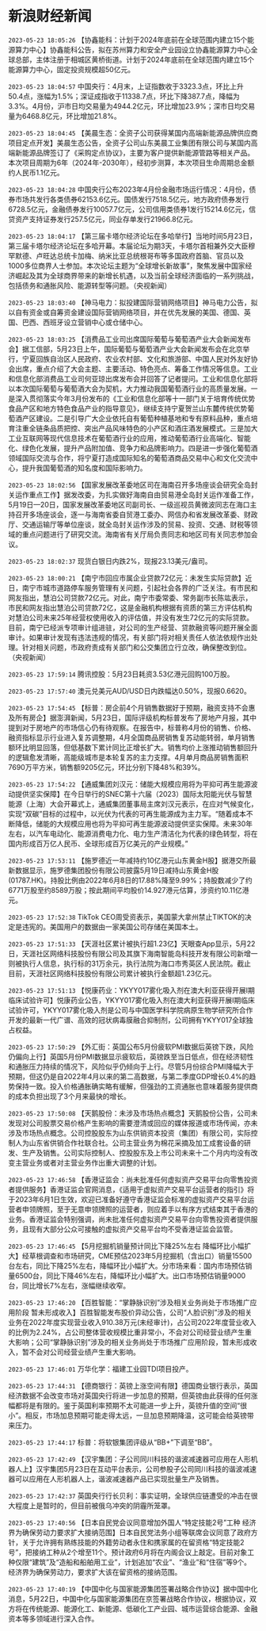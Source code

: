 # 新浪财经新闻
`2023-05-23 18:05:26` 【协鑫能科：计划于2024年底前在全球范围内建立15个能源算力中心】协鑫能科公告，拟在苏州算力和安全产业园设立协鑫能源算力中心全球总部，主体注册于相城区黄桥街道。计划于2024年底前在全球范围内建立15个能源算力中心，固定投资规模超50亿元。

`2023-05-23 18:04:57` 中国央行：4月末，上证指数收于3323.3点，环比上升50.4点，涨幅为1.5%；深证成指收于11338.7点，环比下降387.7点，降幅为3.3%。4月份，沪市日均交易量为4944.2亿元，环比增加23.9%；深市日均交易量为6468.8亿元，环比增加21.8%。

`2023-05-23 18:04:45` 【美晨生态：全资子公司获得某国内高端新能源品牌供应商项目定点开发】美晨生态公告，全资子公司山东美晨工业集团有限公司与某国内高端新能源品牌签订了《采购定点协议》，主要为客户提供新能源管路等相关产品。本次项目周期为6年（2024年-2030年），经初步测算，本次项目生命周期总金额约人民币1.1亿元。

`2023-05-23 18:04:28` 中国央行公布2023年4月份金融市场运行情况：4月份，债券市场共发行各类债券62153.6亿元。国债发行7518.5亿元，地方政府债券发行6728.5亿元，金融债券发行10057.7亿元，公司信用类债券1发行15214.6亿元，信贷资产支持证券发行257.5亿元，同业存单发行21966.8亿元。

`2023-05-23 18:04:17` 【第三届卡塔尔经济论坛在多哈举行】当地时间5月23日，第三届卡塔尔经济论坛在多哈开幕。本届论坛为期3天，卡塔尔首相兼外交大臣穆罕默德、卢旺达总统卡加梅、纳米比亚总统根哥布等多国政府首脑、官员以及1000多位商界人士参加。本次论坛主题为“全球增长新故事”，聚焦发展中国家经济崛起及其为全球商界带来的新增长机遇，以及当前全球经济面临的一系列挑战，包括债务和通胀风险、能源转型等问题。（央视新闻）

`2023-05-23 18:03:40`   【神马电力：拟投建国际营销网络项目】神马电力公告，拟以自有资金或自筹资金建设国际营销网络项目，并在优先发展的美国、德国、英国、巴西、西班牙设立营销中心或仓储中心。

`2023-05-23 18:03:25` 【消费品工业司出席国际葡萄与葡萄酒产业大会新闻发布会】据工信部，5月23日上午，国际葡萄与葡萄酒产业大会新闻发布会在北京举行，宁夏回族自治区人民政府、农业农村部、文化和旅游部、中国人民对外友好协会出席，重点介绍了大会主题、主要活动、特色亮点、筹备工作情况等信息。工业和信息化部消费品工业司何亚琼出席发布会并回答了记者提问。工业和信息化部将以本次国际葡萄与葡萄酒大会为契机，大力推动我国葡萄酒行业的高质量发展。一是深入贯彻落实今年3月份发布的《工业和信息化部等十一部门关于培育传统优势食品产区和地方特色食品产业的指导意见》，继续支持宁夏贺兰山东麓传统优势葡萄酒产区建设。二是引导广大企业依托自有葡萄种植基地和专有原料品种，重点培育注重全链条品质把控、突出产品风味特色的小产区和酒庄酒发展模式。三是加大工业互联网等现代信息技术在葡萄酒行业的应用，推动葡萄酒行业高端化、智能化、绿色化发展，提升产品附加值、竞争力和品牌影响力。四是进一步强化葡萄酒领域国际交流与合作，将宁夏打造成国际知名的葡萄酒商品交易中心和文化交流中心，提升我国葡萄酒的知名度和国际影响力。

`2023-05-23 18:02:56` 【国家发展改革委地区司在海南召开多场座谈会研究全岛封关运作重点工作】据发改委，为扎实做好海南自由贸易港全岛封关运作准备工作，5月19日—20日，国家发展改革委地区司副司长、一级巡视员黄微波同志在海口主持召开多场座谈会，逐一与海南省委自贸港工委办、网信办和省发展改革委、财政厅、交通运输厅等单位座谈，就全岛封关运作涉及的贸易、投资、交通、财税等领域的重点问题进行了研究交流。海南省有关厅局负责同志和地区司有关同志参加会议。

`2023-05-23 18:02:37` 现货白银日内跌2%，现报23.13美元/盎司。

`2023-05-23 18:00:21` 【南宁市回应市属企业贷款72亿元：未发生实际贷款】近日，南宁市城市道路停车服务管理有关问题，引起社会各界的广泛关注。有市民和网友指出，慧泊公司贷款72亿元。对此，南宁市委常委、常务副市长陈竑表示，市民和网友指出慧泊公司贷款72亿，这是金融机构根据有资质的第三方评估机构对慧泊公司未来25年经营权使用收入的评估值，并没有发生72亿元的实际贷款。目前，南宁已经派专项审计组进驻，对公司的生产经营、贷款融资等问题开展全面审计。如果审计发现有违法违规的情况，有关部门将对相关责任人依法依规作出处理。针对相关问题，市政府责成有关部门和公交集团立行立改，确保整改到位。（央视新闻）

`2023-05-23 17:59:14` 腾讯控股：5月23日耗资3.53亿港元回购100万股。

`2023-05-23 17:57:40` 澳元兑美元AUD/USD日内跌幅达0.50%，现报0.6620。

`2023-05-23 17:54:45` 【标普：房企前4个月销售数据好于预期，融资支持不会惠及所有房企】据澎湃新闻，5月23日，国际评级机构标普发布了房地产月报，其中提到对于房地产的市场信心仍有待观察。在报告中，标普称4月份的销售、价格、融资指标显示行业进入复苏调整期，4月全国商品房销售复苏动能转弱，单月销售额环比明显回落，但低基数下累计同比正增长扩大。销售均价上涨推动销售额回升的逻辑愈发清晰，高能级城市是本轮复苏的主力支撑。4月单月商品房销售面积7690万平方米，销售额9205亿元，环比分别下降48%和39%。

`2023-05-23 17:54:22`   【通威集团刘汉元：储能大规模应用将为平抑可再生能源波动提供坚实保障】在今日举行的SNEC第十六届（2023）国际太阳能光伏与智慧能源（上海）大会开幕式上，通威集团董事局主席刘汉元表示，在应对气候变化，实现“双碳”目标的过程中，以光伏为代表的可再生能源成为主力军。“随着成本不断降低，储能的大规模应用也将为平抑可再生能源波动提供坚实保障。未来30年左右，以汽车电动化、能源消费电力化、电力生产清洁化为代表的绿色转型，将在国内形成百万亿人民币、全球形成百万亿美元的产业规模。”

`2023-05-23 17:53:11`   【施罗德近一年减持约10亿港元山东黄金H股】据港交所最新数据显示，施罗德集团股份有限公司披露5月19日减持山东黄金H股(01787.HK)。持股比例由2022年6月8日的17.88%降至9.99%；持股数减少了约6771万股至约8589万股；按此期间平均股价14.927港元估算，涉资约10.11亿港元。

`2023-05-23 17:52:38`   TikTok CEO周受资表示，美国蒙大拿州禁止TIKTOK的决定是违宪的。美国用户的数据由一家美国公司存储在美国本土。

`2023-05-23 17:51:33` 【天涯社区累计被执行超1.23亿】天眼查App显示，5月22日，天涯社区网络科技股份有限公司及其旗下海南智能岛科技开发有限公司新增一则被执行人信息，执行标的31万余元，执行法院为海口市秀英区人民法院。截止目前，天涯社区网络科技股份有限公司累计被执行金额超1.23亿元。

`2023-05-23 17:51:13` 【悦康药业：YKYY017雾化吸入剂在澳大利亚获得开展I期临床试验许可】悦康药业公告，YKYY017雾化吸入剂在澳大利亚获得开展I期临床试验许可，YKYY017雾化吸入剂是公司与中国医学科学院病原生物学研究所合作开发的最新一代广谱、高效的冠状病毒膜融合抑制剂，公司拥有YKYY017全球独占权益。

`2023-05-23 17:50:29` 【外汇街：英国公布5月份疲软PMI数据后英镑下跌，风险仍偏向上行】英国5月份PMI数据显示疲软后，英镑跌至当日低点，但在经济韧性和通胀压力持续的情况下，风险似乎仍倾向于上行。尽管5月份综合PMI降幅大于预期，但这仍是自2022年4月以来的第二高数据，与第二季度GDP增长0.4%的趋势保持一致。投入价格通胀确实略有缓解，但强劲的工资通胀也意味着服务提供商的成本负担出现了3个月来最快的增长。

`2023-05-23 17:50:08` 【天鹅股份：未涉及市场热点概念】天鹅股份公告，公司未发现对公司股票交易价格产生影响的需要澄清或回应的媒体报道或市场传闻，亦未涉及市场热点概念。公司控股股东为山东供销资本投资（集团）有限公司，实际控制人为山东省供销合作社联合社。公司主营业务为棉花采摘及加工成套设备的研发、生产及销售。公司实际控制人、控股股东及上市公司未来十二个月内均没有改变主营业务或者对主营业务作出重大调整的计划。

`2023-05-23 17:46:58`   【香港证监会：尚未批准任何虚拟资产交易平台向零售投资者提供服务】香港证监会官网消息，《适用于虚拟资产交易平台运营者的指引》将于2023年6月1日生效，欢迎已准备好遵守香港证监会标准的虚拟资产交易平台运营者申领牌照，至于无意申领牌照的运营者，则应着手以有序方式结束其于香港的业务。香港证监会特别强调，尚未批准任何虚拟资产交易平台向零售投资者提供服务，且现有大部分公众可接触的虚拟资产交易平台均不受香港证监会监管。

`2023-05-23 17:46:45`   【5月挖掘机销量预计同比下降25%左右 降幅环比小幅扩大】经草根调查和市场研究，CME预估2023年5月挖掘机（含出口）销量15500台左右，同比下降25%左右，降幅环比小幅扩大。分市场来看：国内市场预估销量6500台，同比下降46%左右，降幅环比小幅扩大。出口市场预估销量9000台，同比增长7%左右，涨幅继续收窄。

`2023-05-23 17:46:20` 【百胜智能：“掌静脉识别”涉及相关业务尚处于市场推广应用阶段 暂未形成收入】百胜智能发布股价异动公告，公司“人脸识别”涉及的相关业务在2022年度实现营业收入910.38万元(未经审计)，占公司2022年度营业收入的比例为2.24%，占公司整体营收规模比重非常小，不会对公司经营业绩产生重大影响；公司“掌静脉识别”涉及的相关业务尚处于市场推广应用阶段，暂未形成收入，暂不会对公司经营业绩产生重大影响。

`2023-05-23 17:46:01` 万华化学：福建工业园TDI项目投产。

`2023-05-23 17:44:31` 【德商银行：英镑上涨空间有限】德国商业银行表示，英国经济数据不会改变市场对英国央行将进一步加息的预期，但英镑由此获得的任何涨幅都将是有限的。鉴于英国利率预期不太可能进一步上升，英镑升值的空间“很小”。相反，市场加息预期可能走得太远，一旦加息预期降温，这可能会给英镑带来压力。

`2023-05-23 17:44:17` 标普：将软银集团评级从“BB+”下调至“BB”。

`2023-05-23 17:42:49` 【汉宇集团：子公司同川科技的谐波减速器可应用在人形机器人上】汉宇集团5月23日在互动平台表示，公司参股子公司同川科技的谐波减速器可以应用在人形机器人上，谐波减速器产品已实现批量生产及销售。

`2023-05-23 17:42:37` 英国央行行长贝利：事实证明，全球供应链遭受的冲击在很大程度上是暂时的，但目前被俄乌冲突的阴霾所笼罩。

`2023-05-23 17:40:56`   【日本自民党会议同意增加外国人“特定技能2号”工种 经济界为确保劳动力要求扩大接纳范围】日本自民党法务小组等联席会议同意了政府方针，关于允许拥有熟练技能的外籍劳动者永住和携家属的在留资格“特定技能2号”，把接纳工种从2个增至11个。预计政府6月将在内阁会议上敲定。目前对象工种仅限“建筑”及“造船和船舶用工业”，计划追加“农业”、“渔业”和“住宿”等9个。经济界为确保劳动力，要求扩大该在留资格的接纳范围。

`2023-05-23 17:40:19` 【中国中化与国家能源集团签署战略合作协议】据中国中化消息，5月22日，中国中化与国家能源集团在京签署战略合作协议，根据协议，双方将在传统能源、能源化工、新能源、低碳化工产业园、城市运营综合能源、金融资本等多领域进行深入合作。

